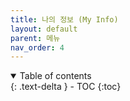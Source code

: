 ```yaml
---
title: 나의 정보 (My Info)
layout: default
parent: 메뉴
nav_order: 4
---
```


<details open markdown="block">
  <summary>
    Table of contents
  </summary>
  {: .text-delta }
- TOC
{:toc}
</details>